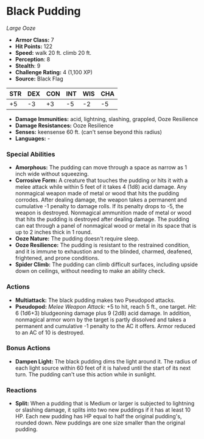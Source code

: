 # Black Pudding

*Large* *Ooze*

- **Armor Class:** 7
- **Hit Points:** 122 
- **Speed:** walk 20 ft. climb 20 ft.
- **Perception**: 8
- **Stealth**: 9
- **Challenge Rating:** 4 (1,100 XP)
- **Source:** Black Flag

| STR | DEX | CON | INT | WIS | CHA |
| --- | --- | --- | --- | --- | --- |
| +5 | -3 | +3 | -5 | -2 | -5 |

- **Damage Immunities:** acid, lightning, slashing, grappled, Ooze Resilience
- **Damage Resistances:** Ooze Resilience
- **Senses:** keensense 60 ft. (can't sense beyond this radius)
- **Languages:** -

### Special Abilities

- **Amorphous:** The pudding can move through a space as narrow as 1 inch wide without squeezing.
- **Corrosive Form:** A creature that touches the pudding or hits it with a melee attack while within 5 feet of it takes 4 (1d8) acid damage. Any nonmagical weapon made of metal or wood that hits the pudding corrodes. After dealing damage, the weapon takes a permanent and cumulative -1 penalty to damage rolls. If its penalty drops to -5, the weapon is destroyed. Nonmagical ammunition made of metal or wood that hits the pudding is destroyed after dealing damage. The pudding can eat through a panel of nonmagical wood or metal in its space that is up to 2 inches thick in 1 round.
- **Ooze Nature:** The pudding doesn't require sleep.
- **Ooze Resilience:** The pudding is resistant to the restrained condition, and it is immune to exhaustion and to the blinded, charmed, deafened, frightened, and prone conditions.
- **Spider Climb:** The pudding can climb difficult surfaces, including upside down on ceilings, without needing to make an ability check.

### Actions

- **Multiattack:** The black pudding makes two Pseudopod attacks.
- **Pseudopod:** _Melee Weapon Attack:_ +5 to hit, reach 5 ft., one target. _Hit:_ 6 (1d6+3) bludgeoning damage plus 9 (2d8) acid damage. In addition, nonmagical armor worn by the target is partly dissolved and takes a permanent and cumulative -1 penalty to the AC it offers. Armor reduced to an AC of 10 is destroyed.

### Bonus Actions

- **Dampen Light:** The black pudding dims the light around it. The radius of each light source within 60 feet of it is halved until the start of its next turn. The pudding can't use this action while in sunlight.

### Reactions

- **Split:** When a pudding that is Medium or larger is subjected to lightning or slashing damage, it splits into two new puddings if it has at least 10 HP. Each new pudding has HP equal to half the original pudding's, rounded down. New puddings are one size smaller than the original pudding.
